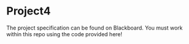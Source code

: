 # Project4
The project specification can be found on Blackboard.
You must work within this repo using the code provided here!